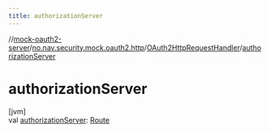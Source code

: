 ```yaml
---
title: authorizationServer
---
```

//[mock-oauth2-server](../../../index.html)/[no.nav.security.mock.oauth2.http](../index.html)/[OAuth2HttpRequestHandler](index.html)/[authorizationServer](authorization-server.html)



# authorizationServer



[jvm]\
val [authorizationServer](authorization-server.html): [Route](../-route/index.html)




